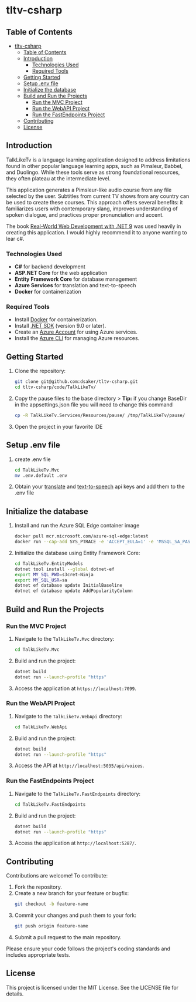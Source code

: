# tltv-csharp

## Table of Contents
- [tltv-csharp](#tltv-csharp)
  - [Table of Contents](#table-of-contents)
  - [Introduction](#introduction)
    - [Technologies Used](#technologies-used)
    - [Required Tools](#required-tools)
  - [Getting Started](#getting-started)
  - [Setup .env file](#setup-env-file)
  - [Initialize the database](#initialize-the-database)
  - [Build and Run the Projects](#build-and-run-the-projects)
    - [Run the MVC Project](#run-the-mvc-project)
    - [Run the WebAPI Project](#run-the-webapi-project)
    - [Run the FastEndpoints Project](#run-the-fastendpoints-project)
  - [Contributing](#contributing)
  - [License](#license)

## Introduction

TalkLikeTv is a language learning application designed to address limitations found in other popular language learning apps, such as Pimsleur, Babbel, and Duolingo. While these tools serve as strong foundational resources, they often plateau at the intermediate level.

This application generates a Pimsleur-like audio course from any file selected by the user. Subtitles from current TV shows from any country can be used to create these courses. This approach offers several benefits: it familiarizes users with contemporary slang, improves understanding of spoken dialogue, and practices proper pronunciation and accent.

The book [Real-World Web Development with .NET 9](https://github.com/markjprice/web-dev-net9?tab=readme-ov-file#real-world-web-development-with-net-9-first-edition) was used heavily in creating this application. I would highly recommend it to anyone wanting to lear c#.

### Technologies Used
- **C#** for backend development
- **ASP.NET Core** for the web application
- **Entity Framework Core** for database management
- **Azure Services** for translation and text-to-speech
- **Docker** for containerization

### Required Tools

- Install [Docker](https://docs.docker.com/engine/install/) for containerization.
- Install [.NET SDK](https://dotnet.microsoft.com/download/dotnet) (version 9.0 or later).
- Create an [Azure Account](https://portal.azure.com/) for using Azure services.
- Install the [Azure CLI](https://learn.microsoft.com/en-us/cli/azure/install-azure-cli) for managing Azure resources.

## Getting Started

1. Clone the repository:
    ```bash
    git clone git@github.com:dsaker/tltv-csharp.git
    cd tltv-csharp/code/TalkLikeTv/
    ```
2. Copy the pause files to the base directory
       > **Tip:** if you change BaseDir in the appsettings.json file you will need to change this command
    ```bash
    cp -R TalkLikeTv.Services/Resources/pause/ /tmp/TalkLikeTv/pause/
    ```
3. Open the project in your favorite IDE


## Setup .env file

1. create .env file
    ```bash
    cd TalkLikeTv.Mvc
    mv .env.default .env
    ```
2. Obtain your [translate](https://learn.microsoft.com/en-us/answers/questions/1192881/how-to-get-microsoft-translator-api-key) and [text-to-speech](https://learn.microsoft.com/en-us/azure/ai-services/speech-service/get-started-text-to-speech?source=recommendations&tabs=macos%2Cterminal&pivots=programming-language-csharp) api keys and add them to the .env file

## Initialize the database

1. Install and run the Azure SQL Edge container image
    ```bash
    docker pull mcr.microsoft.com/azure-sql-edge:latest
    docker run --cap-add SYS_PTRACE -e 'ACCEPT_EULA=1' -e 'MSSQL_SA_PASSWORD=s3cret-Ninja' -p 1433:1433 --name azuresqledge -d mcr.microsoft.com/azure-sql-edge
    ```
2. Initialize the database using Entity Framework Core:
    ```bash
    cd TalkLikeTv.EntityModels
    dotnet tool install --global dotnet-ef
    export MY_SQL_PWD=s3cret-Ninja
    export MY_SQL_USR=sa
    dotnet ef database update InitialBaseline
    dotnet ef database update AddPopularityColumn
    ```

## Build and Run the Projects

### Run the MVC Project

1. Navigate to the `TalkLikeTv.Mvc` directory:
    ```bash
    cd TalkLikeTv.Mvc
    ```

2. Build and run the project:
    ```bash
    dotnet build
    dotnet run --launch-profile "https"
    ```

3. Access the application at `https://localhost:7099`.

### Run the WebAPI Project
1. Navigate to the `TalkLikeTv.WebApi` directory:
    ```bash
    cd TalkLikeTv.WebApi
    ```

2. Build and run the project:
    ```bash
    dotnet build
    dotnet run --launch-profile "https"
    ```

3. Access the API at `http://localhost:5035/api/voices`.

### Run the FastEndpoints Project
1. Navigate to the `TalkLikeTv.FastEndpoints` directory:
    ```bash
    cd TalkLikeTv.FastEndpoints
    ```

2. Build and run the project:
    ```bash
    dotnet build
    dotnet run --launch-profile "https"
    ```

3. Access the application at `http://localhost:5287/`.

## Contributing

Contributions are welcome! To contribute:

1. Fork the repository.
2. Create a new branch for your feature or bugfix:
    ```bash
    git checkout -b feature-name
    ```
3. Commit your changes and push them to your fork:
    ```bash
    git push origin feature-name
    ```
4. Submit a pull request to the main repository.

Please ensure your code follows the project's coding standards and includes appropriate tests.

## License

This project is licensed under the MIT License. See the LICENSE file for details.
